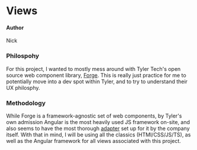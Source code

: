 # Views 
#### Author
Nick
### Philospohy
For this project, I wanted to mostly mess around with Tyler Tech's open source web component library, [Forge](https://github.com/tyler-technologies-oss/forge/). This is really just practice for me to potentially move into a dev spot within Tyler, and to try to understand their UX philosphy.
### Methodology
While Forge is a framework-agnostic set of web components, by Tyler's own admission Angular is the most heavily used JS framework on-site, and also seems to have the most thorough [adapter](https://github.com/tyler-technologies-oss/forge-angular) set up for it by the company itself. With that in mind, I will be using all the classics (HTMl/CSS/JS/TS), as well as the Angular framework for all views associated with this project.
